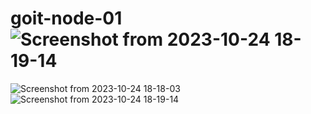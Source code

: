 # goit-node-01![Screenshot from 2023-10-24 18-19-14](https://github.com/FlorinBejera2002/goit-node-01/assets/115393345/db11b9cf-8461-44e2-91bb-970d4ed960bc)
![Screenshot from 2023-10-24 18-18-03](https://github.com/FlorinBejera2002/goit-node-01/assets/115393345/9f37c3ed-0511-43e8-bd4b-df91e352c617)
![Screenshot from 2023-10-24 18-19-14](https://github.com/FlorinBejera2002/goit-node-01/assets/115393345/145780b1-334a-4f8a-9c5e-86749b18ab69)

